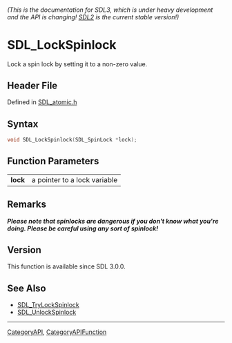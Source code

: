 ###### (This is the documentation for SDL3, which is under heavy development and the API is changing! [SDL2](https://wiki.libsdl.org/SDL2/) is the current stable version!)
# SDL_LockSpinlock

Lock a spin lock by setting it to a non-zero value.

## Header File

Defined in [SDL_atomic.h](https://github.com/libsdl-org/SDL/blob/main/include/SDL3/SDL_atomic.h)

## Syntax

```c
void SDL_LockSpinlock(SDL_SpinLock *lock);

```

## Function Parameters

|              |                              |
| ------------ | ---------------------------- |
| **lock**     | a pointer to a lock variable |

## Remarks

***Please note that spinlocks are dangerous if you don't know what you're
doing. Please be careful using any sort of spinlock!***

## Version

This function is available since SDL 3.0.0.

## See Also

* [SDL_TryLockSpinlock](SDL_TryLockSpinlock)
* [SDL_UnlockSpinlock](SDL_UnlockSpinlock)

----
[CategoryAPI](CategoryAPI), [CategoryAPIFunction](CategoryAPIFunction)

